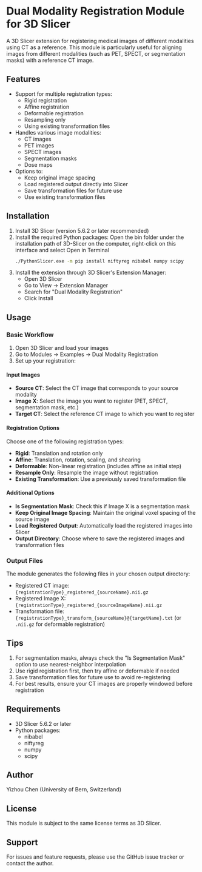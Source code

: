 # Dual Modality Registration Module for 3D Slicer

A 3D Slicer extension for registering medical images of different modalities using CT as a reference. This module is particularly useful for aligning images from different modalities (such as PET, SPECT, or segmentation masks) with a reference CT image.

## Features

- Support for multiple registration types:
  - Rigid registration
  - Affine registration
  - Deformable registration
  - Resampling only
  - Using existing transformation files
- Handles various image modalities:
  - CT images
  - PET images
  - SPECT images
  - Segmentation masks
  - Dose maps
- Options to:
  - Keep original image spacing
  - Load registered output directly into Slicer
  - Save transformation files for future use
  - Use existing transformation files

## Installation

1. Install 3D Slicer (version 5.6.2 or later recommended)
2. Install the required Python packages: Open the bin folder under the installation path of 3D-Slicer on the computer, right-click on this interface and select Open in Terminal
   ```bash
   ./PythonSlicer.exe -m pip install niftyreg nibabel numpy scipy
   ```
3. Install the extension through 3D Slicer's Extension Manager:
   - Open 3D Slicer
   - Go to View → Extension Manager
   - Search for "Dual Modality Registration"
   - Click Install

## Usage

### Basic Workflow

1. Open 3D Slicer and load your images
2. Go to Modules → Examples → Dual Modality Registration
3. Set up your registration:

#### Input Images
- **Source CT**: Select the CT image that corresponds to your source modality
- **Image X**: Select the image you want to register (PET, SPECT, segmentation mask, etc.)
- **Target CT**: Select the reference CT image to which you want to register

#### Registration Options
Choose one of the following registration types:
- **Rigid**: Translation and rotation only
- **Affine**: Translation, rotation, scaling, and shearing
- **Deformable**: Non-linear registration (includes affine as initial step)
- **Resample Only**: Resample the image without registration
- **Existing Transformation**: Use a previously saved transformation file

#### Additional Options
- **Is Segmentation Mask**: Check this if Image X is a segmentation mask
- **Keep Original Image Spacing**: Maintain the original voxel spacing of the source image
- **Load Registered Output**: Automatically load the registered images into Slicer
- **Output Directory**: Choose where to save the registered images and transformation files

### Output Files

The module generates the following files in your chosen output directory:
- Registered CT image: `{registrationType}_registered_{sourceName}.nii.gz`
- Registered Image X: `{registrationType}_registered_{sourceImageName}.nii.gz`
- Transformation file: `{registrationType}_transform_{sourceName}@{targetName}.txt` (or `.nii.gz` for deformable registration)

## Tips

1. For segmentation masks, always check the "Is Segmentation Mask" option to use nearest-neighbor interpolation
2. Use rigid registration first, then try affine or deformable if needed
3. Save transformation files for future use to avoid re-registering
4. For best results, ensure your CT images are properly windowed before registration

## Requirements

- 3D Slicer 5.6.2 or later
- Python packages:
  - nibabel
  - niftyreg
  - numpy
  - scipy

## Author

Yizhou Chen (University of Bern, Switzerland)

## License

This module is subject to the same license terms as 3D Slicer.

## Support

For issues and feature requests, please use the GitHub issue tracker or contact the author. 